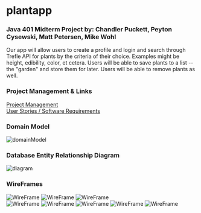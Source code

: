 # plantapp
### Java 401 Midterm Project by: Chandler Puckett, Peyton Cysewski, Matt Petersen, Mike Wohl
Our app will allow users to create a profile and login and search through Trefle API for plants by the criteria of their choice. Examples might be height, edibility, color, et cetera. Users will be able to save plants to a list -- the "garden" and store them for later. Users will be able to remove plants as well.

### Project Management & Links
[Project Management](https://app.asana.com/0/1197955738846561/board)<br>
[User Stories / Software Requirements](https://docs.google.com/document/d/1r2FX1yhjJili-VBtMclsN3bT2iUgR8pamwG2LzfLuNg/edit?usp=sharing)<br>

### Domain Model
![domainModel](src/main/resources/static/images/model.png)

### Database Entity Relationship Diagram
![diagram](src/main/resources/static/images/erd.png)

### WireFrames
![WireFrame](src/main/resources/static/images/mobileLand.PNG)
![WireFrame](src/main/resources/static/images/mobileSearch.PNG)
![WireFrame](src/main/resources/static/images/mobileProfile.PNG)\
![WireFrame](src/main/resources/static/images/mobileAbout.PNG)
![WireFrame](src/main/resources/static/images/webHome.PNG)
![WireFrame](src/main/resources/static/images/web-Search.PNG)
![WireFrame](src/main/resources/static/images/webProfile.PNG)
![WireFrame](src/main/resources/static/images/webAbout.PNG)
